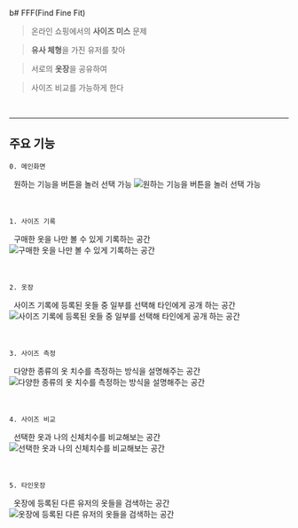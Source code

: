 b# FFF(Find Fine Fit)

> 온라인 쇼핑에서의 **사이즈 미스** 문제

> **유사 체형**을 가진 유저를 찾아

> 서로의 **옷장**을 공유하여

> 사이즈 비교를 가능하게 한다

&nbsp;

---

## 주요 기능

    0. 메인화면

&nbsp;
원하는 기능을 버튼을 놀러 선택 가능
![원하는 기능을 버튼을 놀러 선택 가능](https://postfiles.pstatic.net/MjAyMTAxMTJfMTY0/MDAxNjEwMzkyMzc0ODAx.XlZXrSF5bAGAkHxTCgt-g5e7prZ5MKOlfNSHKwhkrYUg.BKDeWCuUIr5kbaAiauHmHpll8d1SMnX1rAu05flBgIMg.PNG.jeongiun/image.png?type=w773)
&nbsp;
</br>
</br>
</br>

    1. 사이즈 기록

&nbsp;
구매한 옷을 나만 볼 수 있게 기록하는 공간
![구매한 옷을 나만 볼 수 있게 기록하는 공간](https://postfiles.pstatic.net/MjAyMTAxMTJfMjk3/MDAxNjEwMzkxNTUzOTcw.ZJVKaIOOF6GpcOdxWu-AjlK5pfRdJGZUl8mDDymcjY8g.mjvtAJTgwyRt_R5yxIhyDbBPskTiOUyPFm9oG1n92XQg.PNG.jeongiun/%EC%82%AC%EC%9D%B4%EC%A6%88_%EA%B8%B0%EB%A1%9D.PNG?type=w773)
&nbsp;
</br>
</br>
</br>

    2. 옷장

&nbsp;
사이즈 기록에 등록된 옷들 중 일부를 선택해 타인에게 공개 하는 공간
![사이즈 기록에 등록된 옷들 중 일부를 선택해 타인에게 공개 하는 공간](https://postfiles.pstatic.net/MjAyMTAxMTJfNjQg/MDAxNjEwMzkxNTU0MDQ4.Q4WpQgg4RNVAELN5ACTYhL9bqx19huIq3rRUf-bUC2og.2lMDS6aDcwtguHQ_edytqool47duVV-WnSx8CrA-auog.PNG.jeongiun/%EC%98%B7%EC%9E%A5.PNG?type=w773)
&nbsp;
</br>
</br>
</br>

    3. 사이즈 측정

&nbsp;
다양한 종류의 옷 치수를 측정하는 방식을 설명해주는 공간
![다양한 종류의 옷 치수를 측정하는 방식을 설명해주는 공간](https://postfiles.pstatic.net/MjAyMTAxMTJfMTcg/MDAxNjEwMzkxNTUzOTUx.A6fI6euJ7IuPZupxeGEXnlb_NqC6-a3HJU8C-NL7hZUg.-QHNmFtSDt9cXh3fUa3AE8gOso707djL7T6P9vjq8B0g.PNG.jeongiun/%EC%82%AC%EC%9D%B4%EC%A6%88_%EC%B8%A1%EC%A0%95_%EB%B0%A9%EB%B2%95.PNG?type=w773)
&nbsp;
</br>
</br>
</br>

    4. 사이즈 비교

&nbsp;
선택한 옷과 나의 신체치수를 비교해보는 공간
![선택한 옷과 나의 신체치수를 비교해보는 공간](https://postfiles.pstatic.net/MjAyMTAxMTJfMTM3/MDAxNjEwMzkxNTUzOTg4.C2_lAtUOlPZFluIPVS3p0Htjx-uHLDww9_vYzYaM7EUg.KQr5nadPBCTZtM6QiiT-r6io422y5l0HGY-ONqVaWQgg.PNG.jeongiun/%ED%8A%B9%EC%A0%95_%EC%98%B7_%EB%B9%84%EA%B5%90.PNG?type=w773)
&nbsp;
</br>
</br>
</br>

    5. 타인옷장

&nbsp;
옷장에 등록된 다른 유저의 옷들을 검색하는 공간
![옷장에 등록된 다른 유저의 옷들을 검색하는 공간](https://postfiles.pstatic.net/MjAyMTAxMTJfMTYy/MDAxNjEwMzkxNTU0MDA3.9pbm81tOOZN5DfYpsitNYPghbBYBrffG1q67bHblGlog.w2YNQtJDxBb-eYojIjqJt9PEwnIl8kVCMJLBpzxvJuIg.PNG.jeongiun/%ED%83%80%EC%9D%B8_%EC%98%B7%EC%9E%A5.PNG?type=w773)
